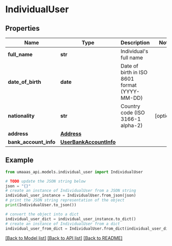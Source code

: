 # IndividualUser


## Properties

Name | Type | Description | Notes
------------ | ------------- | ------------- | -------------
**full_name** | **str** | Individual&#39;s full name | 
**date_of_birth** | **date** | Date of birth in ISO 8601 format (YYYY-MM-DD) | 
**nationality** | **str** | Country code (ISO 3166-1 alpha-2) | [optional] 
**address** | [**Address**](Address.md) |  | 
**bank_account_info** | [**UserBankAccountInfo**](UserBankAccountInfo.md) |  | 

## Example

```python
from umaaas_api.models.individual_user import IndividualUser

# TODO update the JSON string below
json = "{}"
# create an instance of IndividualUser from a JSON string
individual_user_instance = IndividualUser.from_json(json)
# print the JSON string representation of the object
print(IndividualUser.to_json())

# convert the object into a dict
individual_user_dict = individual_user_instance.to_dict()
# create an instance of IndividualUser from a dict
individual_user_from_dict = IndividualUser.from_dict(individual_user_dict)
```
[[Back to Model list]](../README.md#documentation-for-models) [[Back to API list]](../README.md#documentation-for-api-endpoints) [[Back to README]](../README.md)


